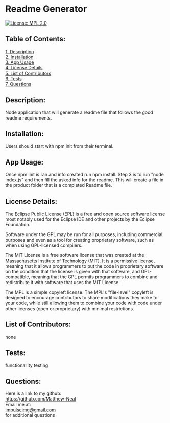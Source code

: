 # Readme Generator  
[![License: MPL 2.0](https://img.shields.io/badge/License-MPL%202.0-brightgreen.svg)](https://opensource.org/licenses/MPL-2.0)  
 ## Table of Contents:  
[1. Description](#Description)  
[2. Installation](#Installation)  
[3. App Usage](#App-Usage)  
[4. License Details](#License-Details)  
[5. List of Contributors](#List-of-Contributors)  
[6. Tests](#Tests)  
[7. Questions](#Questions)  
## Description:
Node application that will generate a readme file that follows the good readme requirements.
## Installation:
Users should start with npm init from their terminal.
## App Usage:
Once npm init  is ran and info created run npm install. Step 3 is to run "node index.js" and then fill the asked info for the readme. This will create a file in the product folder that is a completed Readme file. 
## License Details:  
 The Eclipse Public License (EPL) is a free and open source software license most notably used for the Eclipse IDE and other projects by the Eclipse Foundation.  
  
 Software under the GPL may be run for all purposes, including commercial purposes and even as a tool for creating proprietary software, such as when using GPL-licensed compilers.  
  
 The MIT License is a free software license that was created at the Massachusetts Institute of Technology (MIT). It is a permissive license, meaning that it allows programmers to put the code in proprietary software on the condition that the license is given with that software, and GPL-compatible, meaning that the GPL permits programmers to combine and redistribute it with software that uses the MIT License.  
  
 The MPL is a simple copyleft license. The MPL's "file-level" copyleft is designed to encourage contributors to share modifications they make to your code, while still allowing them to combine your code with code under other licenses (open or proprietary) with minimal restrictions.   
## List of Contributors:
none
## Tests:
functionallity testing
## Questions:
 Here is a link to my github:  
https://github.com/Matthew-Neal  
 Email me at:  
impulseimg@gmail.com  
for additional questions
